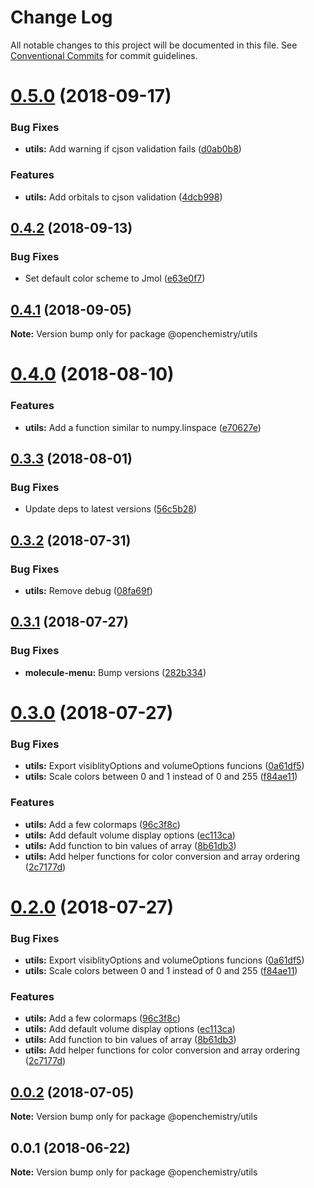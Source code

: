 # Change Log

All notable changes to this project will be documented in this file.
See [Conventional Commits](https://conventionalcommits.org) for commit guidelines.

<a name="0.5.0"></a>
# [0.5.0](https://github.com/OpenChemistry/oc-web-components/compare/@openchemistry/utils@0.4.2...@openchemistry/utils@0.5.0) (2018-09-17)


### Bug Fixes

* **utils:** Add warning if cjson validation fails ([d0ab0b8](https://github.com/OpenChemistry/oc-web-components/commit/d0ab0b8))


### Features

* **utils:** Add orbitals to cjson validation ([4dcb998](https://github.com/OpenChemistry/oc-web-components/commit/4dcb998))




<a name="0.4.2"></a>
## [0.4.2](https://github.com/OpenChemistry/oc-web-components/compare/@openchemistry/utils@0.4.1...@openchemistry/utils@0.4.2) (2018-09-13)


### Bug Fixes

* Set default color scheme to Jmol ([e63e0f7](https://github.com/OpenChemistry/oc-web-components/commit/e63e0f7))




<a name="0.4.1"></a>
## [0.4.1](https://github.com/OpenChemistry/oc-web-components/compare/@openchemistry/utils@0.4.0...@openchemistry/utils@0.4.1) (2018-09-05)




**Note:** Version bump only for package @openchemistry/utils

<a name="0.4.0"></a>
# [0.4.0](https://github.com/OpenChemistry/oc-web-components/compare/@openchemistry/utils@0.3.3...@openchemistry/utils@0.4.0) (2018-08-10)


### Features

* **utils:** Add a function similar to numpy.linspace ([e70627e](https://github.com/OpenChemistry/oc-web-components/commit/e70627e))




<a name="0.3.3"></a>
## [0.3.3](https://github.com/OpenChemistry/oc-web-components/compare/@openchemistry/utils@0.3.2...@openchemistry/utils@0.3.3) (2018-08-01)


### Bug Fixes

* Update deps to latest versions ([56c5b28](https://github.com/OpenChemistry/oc-web-components/commit/56c5b28))




<a name="0.3.2"></a>
## [0.3.2](https://github.com/OpenChemistry/oc-web-components/compare/@openchemistry/utils@0.3.1...@openchemistry/utils@0.3.2) (2018-07-31)


### Bug Fixes

* **utils:** Remove debug ([08fa69f](https://github.com/OpenChemistry/oc-web-components/commit/08fa69f))




<a name="0.3.1"></a>
## [0.3.1](https://github.com/OpenChemistry/oc-web-components/compare/@openchemistry/utils@0.3.0...@openchemistry/utils@0.3.1) (2018-07-27)


### Bug Fixes

* **molecule-menu:** Bump versions ([282b334](https://github.com/OpenChemistry/oc-web-components/commit/282b334))




<a name="0.3.0"></a>
# [0.3.0](https://github.com/OpenChemistry/oc-web-components/compare/@openchemistry/utils@0.0.2...@openchemistry/utils@0.3.0) (2018-07-27)


### Bug Fixes

* **utils:** Export visiblityOptions and volumeOptions funcions ([0a61df5](https://github.com/OpenChemistry/oc-web-components/commit/0a61df5))
* **utils:** Scale colors between 0 and 1 instead of 0 and 255 ([f84ae11](https://github.com/OpenChemistry/oc-web-components/commit/f84ae11))


### Features

* **utils:** Add a few colormaps ([96c3f8c](https://github.com/OpenChemistry/oc-web-components/commit/96c3f8c))
* **utils:** Add default volume display options ([ec113ca](https://github.com/OpenChemistry/oc-web-components/commit/ec113ca))
* **utils:** Add function to bin values of array ([8b61db3](https://github.com/OpenChemistry/oc-web-components/commit/8b61db3))
* **utils:** Add helper functions for color conversion and array ordering ([2c7177d](https://github.com/OpenChemistry/oc-web-components/commit/2c7177d))




<a name="0.2.0"></a>
# [0.2.0](https://github.com/OpenChemistry/oc-web-components/compare/@openchemistry/utils@0.0.2...@openchemistry/utils@0.2.0) (2018-07-27)


### Bug Fixes

* **utils:** Export visiblityOptions and volumeOptions funcions ([0a61df5](https://github.com/OpenChemistry/oc-web-components/commit/0a61df5))
* **utils:** Scale colors between 0 and 1 instead of 0 and 255 ([f84ae11](https://github.com/OpenChemistry/oc-web-components/commit/f84ae11))


### Features

* **utils:** Add a few colormaps ([96c3f8c](https://github.com/OpenChemistry/oc-web-components/commit/96c3f8c))
* **utils:** Add default volume display options ([ec113ca](https://github.com/OpenChemistry/oc-web-components/commit/ec113ca))
* **utils:** Add function to bin values of array ([8b61db3](https://github.com/OpenChemistry/oc-web-components/commit/8b61db3))
* **utils:** Add helper functions for color conversion and array ordering ([2c7177d](https://github.com/OpenChemistry/oc-web-components/commit/2c7177d))




<a name="0.0.2"></a>
## [0.0.2](https://github.com/OpenChemistry/oc-web-components/compare/@openchemistry/utils@0.0.1...@openchemistry/utils@0.0.2) (2018-07-05)




**Note:** Version bump only for package @openchemistry/utils

<a name="0.0.1"></a>
## 0.0.1 (2018-06-22)




**Note:** Version bump only for package @openchemistry/utils

